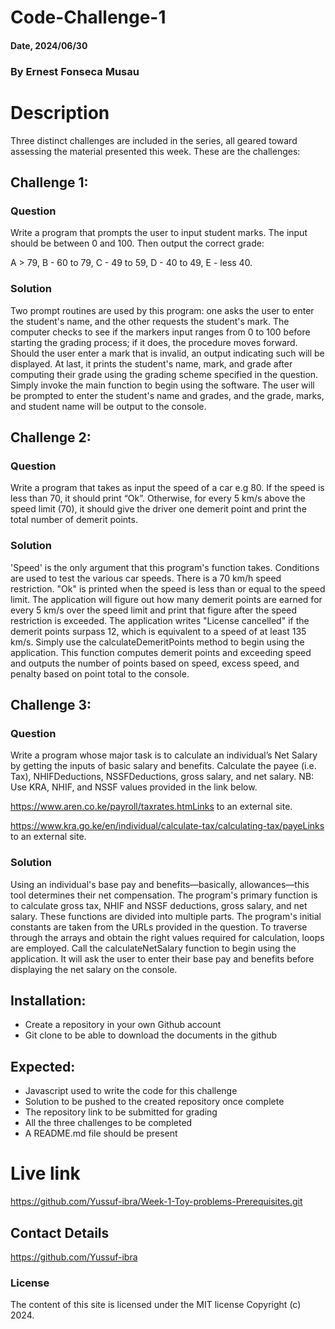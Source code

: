 # Code-Challenge-1

#### Date, 2024/06/30

### By Ernest Fonseca Musau 

# Description
Three distinct challenges are included in the series, all geared toward assessing the material presented this week. These are the challenges:
## Challenge 1:
### Question
Write a program that prompts the user to input student marks. The input should be between 0 and 100. Then output the correct grade: 

A > 79, B - 60 to 79, C -  49 to 59, D - 40 to 49, E - less 40.

### Solution
Two prompt routines are used by this program: one asks the user to enter the student's name, and the other requests the student's mark. The computer checks to see if the markers input ranges from 0 to 100 before starting the grading process; if it does, the procedure moves forward. Should the user enter a mark that is invalid, an output indicating such will be displayed. At last, it prints the student's name, mark, and grade after computing their grade using the grading scheme specified in the question.
Simply invoke the main function to begin using the software. The user will be prompted to enter the student's name and grades, and the grade, marks, and student name will be output to the console.

## Challenge 2:
### Question
Write a program that takes as input the speed of a car e.g 80. If the speed is less than 70, it should print “Ok”. Otherwise, for every 5 km/s above the speed limit (70), it should give the driver one demerit point and print the total number of demerit points.

### Solution
'Speed' is the only argument that this program's function takes. Conditions are used to test the various car speeds. There is a 70 km/h speed restriction. "Ok" is printed when the speed is less than or equal to the speed limit. The application will figure out how many demerit points are earned for every 5 km/s over the speed limit and print that figure after the speed restriction is exceeded. The application writes "License cancelled" if the demerit points surpass 12, which is equivalent to a speed of at least 135 km/s.
Simply use the calculateDemeritPoints method to begin using the application. This function computes demerit points and exceeding speed and outputs the number of points based on speed, excess speed, and penalty based on point total to the console.

## Challenge 3:
### Question
Write a program whose major task is to calculate an individual’s Net Salary by getting the inputs of basic salary and benefits. Calculate the payee (i.e. Tax), NHIFDeductions, NSSFDeductions, gross salary, and net salary. 
NB: Use KRA, NHIF, and NSSF values provided in the link below.

https://www.aren.co.ke/payroll/taxrates.htmLinks to an external site.  

https://www.kra.go.ke/en/individual/calculate-tax/calculating-tax/payeLinks to an external site.

### Solution
Using an individual's base pay and benefits—basically, allowances—this tool determines their net compensation. The program's primary function is to calculate gross tax, NHIF and NSSF deductions, gross salary, and net salary. These functions are divided into multiple parts. The program's initial constants are taken from the URLs provided in the question. To traverse through the arrays and obtain the right values required for calculation, loops are employed. 
Call the calculateNetSalary function to begin using the application. It will ask the user to enter their base pay and benefits before displaying the net salary on the console.


## Installation:
- Create a repository in your own Github account
- Git clone to be able to download the documents in the github

## Expected:
- Javascript used to write the code for this challenge
- Solution to be pushed to the created repository once complete
- The repository link to be submitted for grading
- All the three challenges to be completed
- A README.md file should be present

# Live link
https://github.com/Yussuf-ibra/Week-1-Toy-problems-Prerequisites.git

## Contact Details
https://github.com/Yussuf-ibra

### License
The content of this site is licensed under the MIT license
Copyright (c) 2024.

